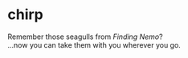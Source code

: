 chirp
=================

Remember those seagulls from *Finding Nemo*?  
...now you can take them with you wherever you go.
